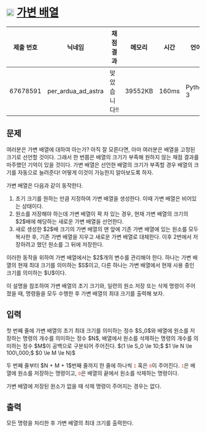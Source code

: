 # <img width="20px"  src="https://d2gd6pc034wcta.cloudfront.net/tier/3.svg" class="solvedac-tier"> [가변 배열](https://www.acmicpc.net/problem/29729) 

| 제출 번호 | 닉네임 | 채점 결과 | 메모리 | 시간 | 언어 | 코드 길이 |
|---|---|---|---|---|---|---|
|67678591|per_ardua_ad_astra|맞았습니다!! |39552KB|160ms|Python 3|1024B|

## 문제
<p>여러분은 가변 배열에 대하여 아는가? 아직 잘 모른다면, 아마 여러분은 배열을 고정된 크기로 선언할 것이다. 그래서 한 번쯤은 배열의 크기가 부족해 원하지 않는 채점 결과를 마주했던 기억이 있을 것이다. 가변 배열은 선언한 배열의 크기가 부족할 경우 배열의 크기를 자동으로 늘려준다! 어떻게 이것이 가능한지 알아보도록 하자.</p>

<p>가변 배열은 다음과 같이 동작한다.</p>

<ol>
	<li>초기 크기를 원하는 만큼 지정하여 가변 배열을 생성한다. 이때 가변 배열은 비어있는 상태이다.</li>
	<li>원소를 저장해야 하는데 가변 배열이 꽉 차 있는 경우, 현재 가변 배열의 크기의 $2$배에 해당하는 새로운 가변 배열을 선언한다.</li>
	<li>새로 생성한 $2$배 크기의 가변 배열의 맨 앞에 기존 가변 배열에 있는 원소를 모두 복사한 후, 기존 가변 배열을 지우고 새로운 가변 배열로 대체한다. 이후 2번에서 저장하려고 했던 원소를 그 뒤에 저장한다.</li>
</ol>

<p>이러한 동작을 위하여 가변 배열에서는 $2$개의 변수를 관리해야 한다. 하나는 가변 배열의 현재 최대 크기를 의미하는 $S$이고, 다른 하나는 가변 배열에서 현재 사용 중인 크기를 의미하는 $U$이다.</p>

<p>이 설명을 참조하여 가변 배열의 초기 크기와, 일련의 원소 저장 또는 삭제 명령이 주어졌을 때, 명령들을 모두 수행한 후 가변 배열의 최대 크기를 출력해 보자.</p>

## 입력
<p>첫 번째 줄에 가변 배열의 초기 최대 크기를 의미하는 정수 $S_0$와 배열에 원소를 저장하는 명령의 개수를 의미하는 정수 $N$, 배열에서 원소를 삭제하는 명령의 개수를 의미하는 정수 $M$이 공백으로 구분되어 주어진다. $(1 \le S_0 \le 10;$ $1 \le N \le 100\,000;$ $0 \le M \le N)$</p>

<p>두 번째 줄부터 $N + M + 1$번째 줄까지 한 줄에 하나씩 <span style="color:#e74c3c;"><code>1</code></span> 혹은 <span style="color:#e74c3c;"><code>0</code></span>이 주어진다. <span style="color:#e74c3c;"><code>1</code></span>은 배열에 원소를 저장하는 명령이고, <span style="color:#e74c3c;"><code>0</code></span>은 배열의 끝에서 원소를 삭제하는 명령이다.</p>

<p>가변 배열에 저장된 원소가 없을 때 삭제 명령이 주어지는 경우는 없다.</p>

## 출력
<p>모든 명령을 처리한 후 가변 배열의 최대 크기를 출력한다.</p>

